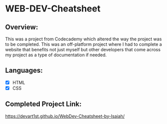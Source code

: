 # WEB-DEV-Cheatsheet

## Overview:
This was a project from Codecademy which altered the way the project was to be completed. This was an off-platform project where I had to complete a website that benefits not just myself but other developers that come across my project as a type of documentation if needed.

## Languages:
 - [x] HTML
 - [x] CSS

## Completed Project Link:
https://devart1st.github.io/WebDev-Cheatsheet-by-Isaiah/
